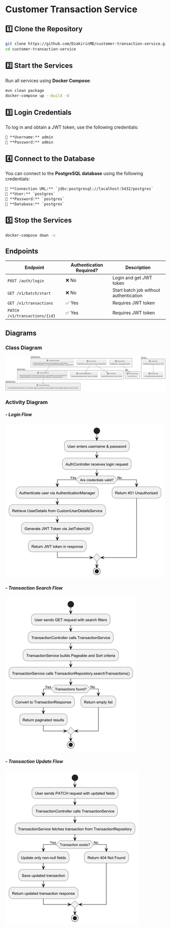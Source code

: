 # Customer Transaction Service

## 1️⃣ Clone the Repository
```sh
git clone https://github.com/DzakirinMD/customer-transaction-service.git
cd customer-transaction-service
```

## 2️⃣ Start the Services
Run all services using **Docker Compose**:
```sh
mvn clean package
docker-compose up --build -d
```

## 3️⃣ Login Credentials
To log in and obtain a JWT token, use the following credentials:

```
👤 **Username:** admin
🔑 **Password:** admin
```

## 4️⃣ Connect to the Database
You can connect to the **PostgreSQL database** using the following credentials:

```
🔗 **Connection URL:** `jdbc:postgresql://localhost:5432/postgres`
👤 **User:** `postgres`
🔑 **Password:** `postgres`
📂 **Database:** `postgres`
```

## 5️⃣ Stop the Services
```sh
docker-compose down -v 
```

## Endpoints

| Endpoint                          | Authentication Required? | Description                          |
|-----------------------------------|--------------------------|--------------------------------------|
| `POST /auth/login`                | ❌ No                     | Login and get JWT token              |
| `GET /v1/batch/start`             | ❌ No                     | Start batch job without authentication |
| `GET /v1/transactions`            | ✅ Yes                    | Requires JWT token                   |
| `PATCH /v1/transactions/{id}`     | ✅ Yes                    | Requires JWT token                   |

## Diagrams

### Class Diagram
![Class Diagram](docs/ClassDiagram.png)

### Activity Diagram
##### - Login Flow
![Login Flow](docs/LoginFlow.png)

##### - Transaction Search Flow
![Transaction Search Flow](docs/TransactionSearchFlow.png)

##### - Transaction Update Flow
![Transaction Update Flow](docs/TransactionUpdateFlow.png)
